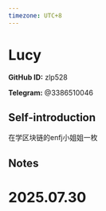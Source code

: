```yaml
---
timezone: UTC+8
---
```


# Lucy

**GitHub ID:** zlp528

**Telegram:** @3386510046

## Self-introduction

在学区块链的enfj小姐姐一枚

## Notes

<!-- Content_START -->

# 2025.07.30


<!-- Content_END -->
